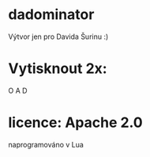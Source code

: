 # dadominator
Výtvor jen pro Davida Šurinu :)
# Vytisknout 2x:
O
A
D

# licence: Apache 2.0
naprogramováno v Lua
